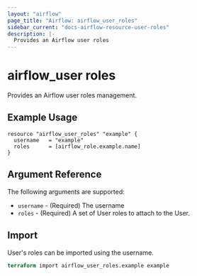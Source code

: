 ```yaml
---
layout: "airflow"
page_title: "Airflow: airflow_user_roles"
sidebar_current: "docs-airflow-resource-user-roles"
description: |-
  Provides an Airflow user roles
---
```


# airflow_user roles

Provides an Airflow user roles management.

## Example Usage

```hcl
resource "airflow_user_roles" "example" {
  username   = "example"
  roles      = [airflow_role.example.name]
}
```

## Argument Reference

The following arguments are supported:
* `username` - (Required) The username
* `roles` - (Required) A set of User roles to attach to the User.

## Import

User's roles can be imported using the username.

```terraform
terraform import airflow_user_roles.example example
```

